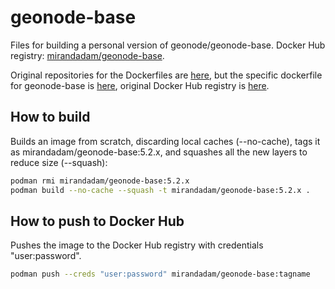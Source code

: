 # geonode-base

Files for building a personal version of geonode/geonode-base. Docker Hub registry: [mirandadam/geonode-base](https://hub.docker.com/r/mirandadam/geonode-base).

Original repositories for the Dockerfiles are [here](https://github.com/GeoNode/geonode-docker), but the specific dockerfile for geonode-base is [here](https://github.com/GeoNode/geonode/tree/master/scripts/docker/base/ubuntu), original Docker Hub registry is [here](https://hub.docker.com/r/geonode/geonode-base).

## How to build

Builds an image from scratch, discarding local caches (--no-cache), tags it as mirandadam/geonode-base:5.2.x, and squashes all the new layers to reduce size (--squash):

```bash
podman rmi mirandadam/geonode-base:5.2.x
podman build --no-cache --squash -t mirandadam/geonode-base:5.2.x .
```

## How to push to Docker Hub

Pushes the image to the Docker Hub registry with credentials "user:password".

```bash
podman push --creds "user:password" mirandadam/geonode-base:tagname
```

